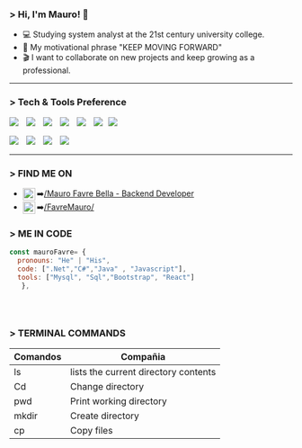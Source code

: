### > Hi, I'm Mauro! 🤙  


* 💻 Studying system analyst at the 21st century university college. 
* 👀 My motivational phrase "KEEP MOVING FORWARD"  
* 🎬 I want to collaborate on new projects and keep growing as a professional.
---

### > Tech & Tools Preference

<img src = "https://img.shields.io/badge/-C%23-0078D7?style=flat&logo=c-sharp&logoColor=white" style="margin-right: 10px;"> <img src="https://img.shields.io/badge/-Java-007396?style=flat&logo=java&logoColor=white" style="margin-right: 10px;" > <img src="https://img.shields.io/badge/-MySQL-4479A1?style=flat&logo=mysql&logoColor=white" style="margin-right: 10px;">
<img src="https://img.shields.io/badge/-SQL-CC2927?style=flat&logo=microsoft-sql-server&logoColor=white" style="margin-right: 10px;"> <img src="https://img.shields.io/badge/-JavaScript-eed718?style=flat&logo=javascript&logoColor=ffffff" style="margin-right: 10px;"> <img src="https://img.shields.io/badge/-React-000000?style=flat&logo=react&logoColor=00c8ff" style="margin-right: 10px;" ><img src = "https://img.shields.io/badge/-CSS3-1572B6?style=flat&logo=css3&logoColor=white" style="margin-right: 10px;">

<img src="http://img.shields.io/badge/-Git-F1502F?style=flat&logo=git&logoColor=FFFFFF" style="margin-right: 10px;"> <img src="http://img.shields.io/badge/-Github-000000?style=flat&logo=github&logoColor=FFFFFF" style="margin-right: 10px;"> <img src="https://img.shields.io/badge/-Bootstrap-563D7C?style=flat&logo=bootstrap&logoColor=white" style="margin-right: 10px;"> <img src="http://img.shields.io/badge/-VS%20Code-007ACC?style=flat&logo=visual%20studio%20code&logoColor=white" style="margin-right: 10px;">


---

### > FIND ME ON 

* <img align="left" width="22px" src="https://cdn.jsdelivr.net/npm/simple-icons@v3/icons/linkedin.svg" /> ➡️[/Mauro Favre Bella - Backend Developer](https://www.linkedin.com/in/maurofavre2/)
* <img align="left" width="22px" src="https://cdn.jsdelivr.net/npm/simple-icons@v3/icons/instagram.svg" /> ➡️[/FavreMauro/](https://www.instagram.com/maurofavre/)


### > ME IN CODE
```javascript
const mauroFavre= {
  pronouns: "He" | "His",
  code: [".Net","C#","Java" , "Javascript"],
  tools: ["Mysql", "Sql","Bootstrap", "React"]
   },
 

 
``` 
### > TERMINAL COMMANDS  
| Comandos        | Compañia    | 
|-------------------|-------------|
|  ls |  lists the current directory contents |
|    Cd | Change directory |
|  pwd|  Print working directory |
|     mkdir     | Create directory  |
|    cp      | Copy files       |
```
